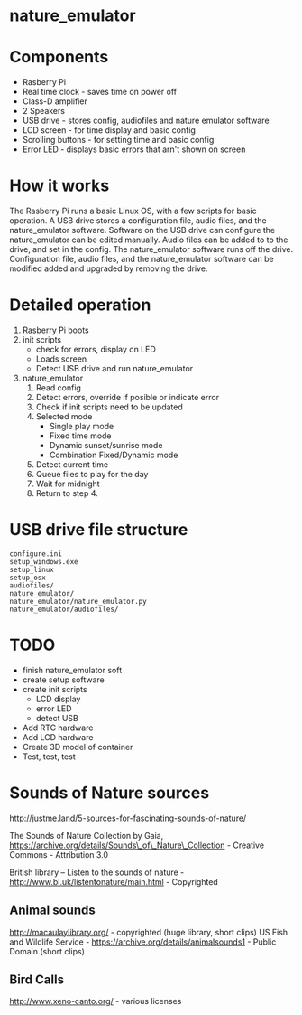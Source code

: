 # nature\_emulator


# Components
* Rasberry Pi
* Real time clock - saves time on power off
* Class-D amplifier
* 2 Speakers
* USB drive - stores config, audiofiles and nature emulator software
* LCD screen - for time display and basic config
* Scrolling buttons - for setting time and basic config
* Error LED - displays basic errors that arn't shown on screen


# How it works
The Rasberry Pi runs a basic Linux OS, with a few scripts for basic operation.  A USB drive stores a configuration file, audio files, and the nature\_emulator software.  Software on the USB drive can configure the nature\_emulator can be edited manually.  Audio files can be added to to the drive, and set in the config.  The nature\_emulator software runs off the drive.  Configuration file, audio files, and the nature\_emulator software can be modified added and upgraded by removing the drive.

# Detailed operation
1. Rasberry Pi boots
2. init scripts
	* check for errors, display on LED
	* Loads screen
	* Detect USB drive and run nature_emulator
3. nature\_emulator
	1. Read config
	2. Detect errors, override if posible or indicate error
	2. Check if init scripts need to be updated
	2. Selected mode
		* Single play mode
		* Fixed time mode
		* Dynamic sunset/sunrise mode
		* Combination Fixed/Dynamic mode
	3. Detect current time
	4. Queue files to play for the day
	5. Wait for midnight
	6. Return to step 4.
		

# USB drive file structure
	configure.ini
	setup_windows.exe
	setup_linux
	setup_osx
	audiofiles/
	nature_emulator/
	nature_emulator/nature_emulator.py
	nature_emulator/audiofiles/


# TODO
* finish nature\_emulator soft
* create setup software
* create init scripts
	* LCD display
	* error LED
	* detect USB
* Add RTC hardware
* Add LCD hardware
* Create 3D model of container
* Test, test, test


# Sounds of Nature sources

http://justme.land/5-sources-for-fascinating-sounds-of-nature/


The Sounds of Nature Collection by Gaia, https://archive.org/details/Sounds\_of\_Nature\_Collection - Creative Commons - Attribution 3.0

British library – Listen to the sounds of nature - http://www.bl.uk/listentonature/main.html - Copyrighted

## Animal sounds
http://macaulaylibrary.org/ - copyrighted (huge library, short clips)
US Fish and Wildlife Service - https://archive.org/details/animalsounds1 - Public Domain (short clips)

## Bird Calls
http://www.xeno-canto.org/ - various licenses
